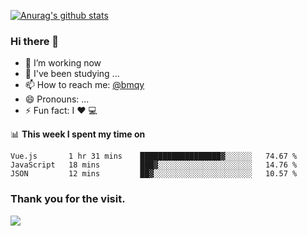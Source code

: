 [![Anurag's github stats](https://github-readme-stats.vercel.app/api?username=bmqy)](https://github.com/anuraghazra/github-readme-stats)
### Hi there 👋
- 🔭 I’m working now
- 🌱 I've been studying ...
- 📫 How to reach me: [@bmqy](https://t.me/bmqytg)
- 😄 Pronouns: ...
- ⚡ Fun fact:  I ❤️ 💻

📊 **This week I spent my time on**
<!--START_SECTION:waka-->
```text
Vue.js       1 hr 31 mins    ██████████████████▓░░░░░░   74.67 % 
JavaScript   18 mins         ███▓░░░░░░░░░░░░░░░░░░░░░   14.76 % 
JSON         12 mins         ██▓░░░░░░░░░░░░░░░░░░░░░░   10.57 % 
```
<!--END_SECTION:waka-->

### Thank you for the visit.
![](http://profile-counter.glitch.me/bmqy/count.svg)
